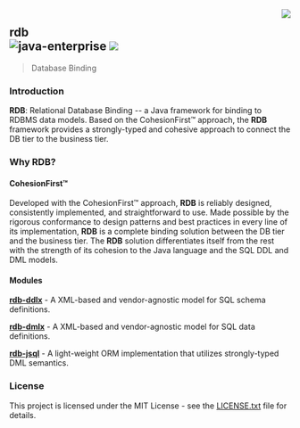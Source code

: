 <img src="https://www.cohesionfirst.org/logo.png" align="right">

## rdb<br>![java-enterprise][java-enterprise] <a href="https://www.cohesionfirst.org/"><img src="https://img.shields.io/badge/CohesionFirst%E2%84%A2--blue.svg"></a>
> Database Binding

### Introduction

**RDB**: Relational Database Binding -- a Java framework for binding to RDBMS data models. Based on the CohesionFirst™ approach, the **RDB** framework provides a strongly-typed and cohesive approach to connect the DB tier to the business tier.

### Why **RDB**?

#### CohesionFirst™

Developed with the CohesionFirst™ approach, **RDB** is reliably designed, consistently implemented, and straightforward to use. Made possible by the rigorous conformance to design patterns and best practices in every line of its implementation, **RDB** is a complete binding solution between the DB tier and the business tier. The **RDB** solution differentiates itself from the rest with the strength of its cohesion to the Java language and the SQL DDL and DML models.

#### Modules

[**rdb-ddlx**](https://github.com/SevaSafris/rdb/tree/master/ddlx) - A XML-based and vendor-agnostic model for SQL schema definitions.

[**rdb-dmlx**](https://github.com/SevaSafris/rdb/tree/master/dmlx) - A XML-based and vendor-agnostic model for SQL data definitions.

[**rdb-jsql**](https://github.com/SevaSafris/rdb/tree/master/jsql) - A light-weight ORM implementation that utilizes strongly-typed DML semantics.

### License

This project is licensed under the MIT License - see the [LICENSE.txt](LICENSE.txt) file for details.

[java-enterprise]: https://img.shields.io/badge/java-enterprise-blue.svg